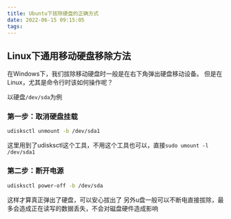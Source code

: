 ```yaml
---
title: Ubuntu下拔除硬盘的正确方式
date: 2022-06-15 09:15:05
tags:
---
```

## Linux下通用移动硬盘移除方法
在Windows下，我们拔除移动硬盘时一般是在右下角弹出硬盘移动设备。 
但是在Linux，尤其是命令行时该如何操作呢？

以硬盘`/dev/sda`为例
### 第一步：取消硬盘挂载
```bash
udisksctl unmount -b /dev/sda1
```
这里用到了udisksctl这个工具，不用这个工具也可以，直接`sudo umount -l /dev/sda1`
### 第二步：断开电源
```bash
udisksctl power-off -b /dev/sda
```
这样才算真正弹出了硬盘，可以安心拔出了
另外u盘一般可以不断电直接拔除，最多会造成正在读写的数据丢失，不会对磁盘硬件造成影响